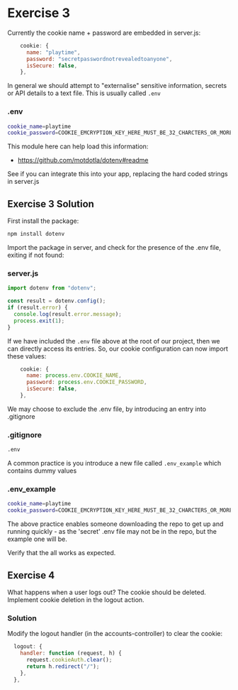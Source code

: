 # Exercise 3

Currently the cookie name + password are embedded in server.js:

~~~javascript
    cookie: {
      name: "playtime",
      password: "secretpasswordnotrevealedtoanyone",
      isSecure: false,
    },
~~~

In general we should attempt to "externalise" sensitive information, secrets or API details to a text file. This is usually called `.env`

### .env

~~~bash
cookie_name=playtime
cookie_password=COOKIE_EMCRYPTION_KEY_HERE_MUST_BE_32_CHARCTERS_OR_MORE
~~~

This module here can help load this information:

- <https://github.com/motdotla/dotenv#readme>

See if you can integrate this into your app, replacing the hard coded strings in server.js

## Exercise 3 Solution

First install the package:

~~~bash
npm install dotenv
~~~

Import the package in server, and check for the presence of the .env file, exiting if not found:

### server.js

~~~javascript
import dotenv from "dotenv";

const result = dotenv.config();
if (result.error) {
  console.log(result.error.message);
  process.exit(1);
}
~~~

If we have included the `.env` file above at the root of our project, then we can directly access its entries. So, our cookie configuration can now import these values:

~~~javascript
    cookie: {
      name: process.env.COOKIE_NAME,
      password: process.env.COOKIE_PASSWORD,
      isSecure: false,
    },
~~~

We may choose to exclude the .env file, by introducing an entry into .gitignore

### .gitignore

~~~bash
.env
~~~

A common practice is you introduce a new file called `.env_example` which contains dummy values

### .env_example

~~~bash
cookie_name=playtime
cookie_password=COOKIE_EMCRYPTION_KEY_HERE_MUST_BE_32_CHARCTERS_OR_MORE
~~~

The above practice enables someone downloading the repo to get up and running quickly - as the 'secret' .env file may not be in the repo, but the example one will be.

Verify that the all works as expected.



## Exercise 4

What happens when a user logs out? The cookie should be deleted. Implement cookie deletion in the logout action.

### Solution

Modify the logout handler (in the accounts-controller) to clear the cookie:

~~~javascript
  logout: {
    handler: function (request, h) {
      request.cookieAuth.clear();
      return h.redirect("/");
    },
  },
~~~

